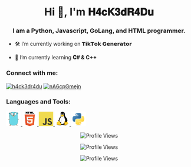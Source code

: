 <h1 align="center">Hi 👋, I'm 𝐇𝟒𝐜𝐊𝟑𝐝𝐑𝟒𝐃𝐮</h1>
<h3 align="center">I am a Python, Javascript, GoLang, and HTML programmer.</h3>

- 🛠️ I’m currently working on **𝗧𝗶𝗸𝗧𝗼𝗸 𝗚𝗲𝗻𝗲𝗿𝗮𝘁𝗼𝗿**

- 🌱 I’m currently learning **𝐂# & C++**

<h3 align="left">Connect with me:</h3>
<p align="left">
<a href="https://www.youtube.com/c/h4ck3dr4du" target="blank"><img align="center" src="https://raw.githubusercontent.com/rahuldkjain/github-profile-readme-generator/master/src/images/icons/Social/youtube.svg" alt="h4ck3dr4du" height="30" width="40" /></a>
<a href="https://discord.gg/nA6cpGmejn" target="blank"><img align="center" src="https://raw.githubusercontent.com/rahuldkjain/github-profile-readme-generator/master/src/images/icons/Social/discord.svg" alt="nA6cpGmejn" height="30" width="40" /></a>
</p>

<h3 align="left">Languages and Tools:</h3>
<p align="left"> <a href="https://golang.org" target="_blank" rel="noreferrer"> <img src="https://raw.githubusercontent.com/devicons/devicon/master/icons/go/go-original.svg" alt="go" width="40" height="40"/> </a> <a href="https://www.w3.org/html/" target="_blank" rel="noreferrer"> <img src="https://raw.githubusercontent.com/devicons/devicon/master/icons/html5/html5-original-wordmark.svg" alt="html5" width="40" height="40"/> </a> <a href="https://developer.mozilla.org/en-US/docs/Web/JavaScript" target="_blank" rel="noreferrer"> <img src="https://raw.githubusercontent.com/devicons/devicon/master/icons/javascript/javascript-original.svg" alt="javascript" width="40" height="40"/> </a> <a href="https://www.linux.org/" target="_blank" rel="noreferrer"> <img src="https://raw.githubusercontent.com/devicons/devicon/master/icons/linux/linux-original.svg" alt="linux" width="40" height="40"/> </a> <a href="https://www.python.org" target="_blank" rel="noreferrer"> <img src="https://raw.githubusercontent.com/devicons/devicon/master/icons/python/python-original.svg" alt="python" width="40" height="40"/> </a> </p>

<p align="center">
  <img src="https://api.visitorbadge.io/api/VisitorHit?user=H4cK3dR4Du&countColorcountColor&countColor=%23006EFF" alt="Profile Views">
</p>
<p align="center">
  <img src="https://img.shields.io/github/followers/H4cK3dR4Du?color=4a12ba&style=for-the-badge&logo=github&label=Follow" alt="Profile Views">
</p>
<p align="center">
  <img src="https://img.shields.io/github/stars/H4cK3dR4Du?color=f429ff&style=for-the-badge&logo=github&label=Star" alt="Profile Views">
</p>
